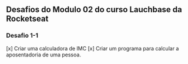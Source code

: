 ## Desafios do Modulo 02 do curso Lauchbase da Rocketseat

### Desafio 1-1

[x] Criar uma calculadora de IMC
[x] Criar um programa para calcular a aposentadoria de uma pessoa.